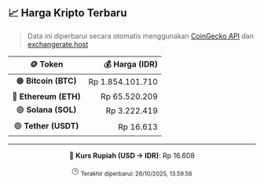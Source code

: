 

<!-- HARGA_KRIPTO -->
## 📈 Harga Kripto Terbaru

> Data ini diperbarui secara otomatis menggunakan [CoinGecko API](https://www.coingecko.com/) dan [exchangerate.host](https://exchangerate.host/)

<div align="center">

| 🪙 Token | 💰 Harga (IDR) |
|:------:|---------------:|
| 🟠 **Bitcoin (BTC)**   | Rp 1.854.101.710 |
| 🔵 **Ethereum (ETH)**  | Rp 65.520.209 |
| 🟣 **Solana (SOL)**    | Rp 3.222.419 |
| 🟢 **Tether (USDT)**   | Rp 16.613 |

---

💱 **Kurs Rupiah (USD → IDR)**: Rp 16.608

🕒 <sub>Terakhir diperbarui: 26/10/2025, 13.59.56</sub>

</div>
<!-- /HARGA_KRIPTO -->